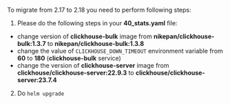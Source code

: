 To migrate from 2.17 to 2.18 you need to perform following steps:
1. Please do the following steps in your **40_stats.yaml** file:
- change version of **clickhouse-bulk** image from **nikepan/clickhouse-bulk:1.3.7** to **nikepan/clickhouse-bulk:1.3.8**
- change the value of `CLICKHOUSE_DOWN_TIMEOUT` environment variable from **60** to **180** (**clickhouse-bulk** service)
- change the version of **clickhouse-server** image from **clickhouse/clickhouse-server:22.9.3** to **clickhouse/clickhouse-server:23.7.4**
2. Do `helm upgrade`